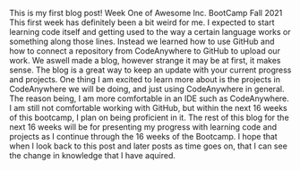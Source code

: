 This is my first blog post!
Week One of Awesome Inc. BootCamp Fall 2021
This first week has definitely been a bit weird for me. I expected to start learning code itself and getting used to the way a certain language works or something along those lines. Instead we learned how to use GitHub and how to connect a repository from CodeAnywhere to GitHub to upload our work. We aswell made a blog, however strange it may be at first, it makes sense. The blog is a great way to keep an update with your current progress and projects.
One thing I am excited to learn more about is the projects in CodeAnywhere we will be doing, and just using CodeAnywhere in general. The reason being, I am more comfortable in an IDE such as CodeAnywhere. I am still not comfortable working with GitHub, but within the next 16 weeks of this bootcamp, I plan on being proficient in it. 
The rest of this blog for the next 16 weeks will be for presenting my progress with learning code and projects as I continue through the 16 weeks of the Bootcamp. I hope that when I look back to this post and later posts as time goes on, that I can see the change in knowledge that I have aquired.